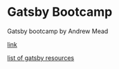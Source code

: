 # Gatsby Bootcamp

Gatsby bootcamp by Andrew Mead

[link](https://www.youtube.com/watch?v=8t0vNu2fCCM&t=11064s)


[list of gatsby resources](https://www.gatsbyjs.org/docs/awesome-gatsby-resources/)